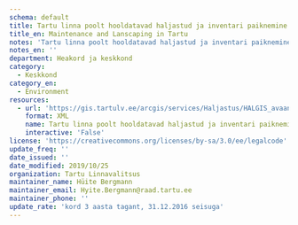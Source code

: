 ```yaml
---
schema: default
title: Tartu linna poolt hooldatavad haljastud ja inventari paiknemine. Teenus sisaldab
title_en: Maintenance and Lanscaping in Tartu
notes: 'Tartu linna poolt hooldatavad haljastud ja inventari paiknemine. Teenus sisaldab järgmiste nähtuste asukohainfot: lilled, pingid, truubid, riietuskabiinid, purskkaev, käimlad, trepid, piirded, metsa- ja terviserajad, haljasalad.'
notes_en: ''
department: Heakord ja keskkond
category:
  - Keskkond
category_en:
  - Environment
resources:
  - url: 'https://gis.tartulv.ee/arcgis/services/Haljastus/HALGIS_avaandmed/MapServer?wsdl'
    format: XML
    name: Tartu linna poolt hooldatavad haljastud ja inventari paiknemine. Teenus sisaldab
    interactive: 'False'
license: 'https://creativecommons.org/licenses/by-sa/3.0/ee/legalcode'
update_freq: ''
date_issued: ''
date_modified: 2019/10/25
organization: Tartu Linnavalitsus
maintainer_name: Hüite Bergmann
maintainer_email: Hyite.Bergmann@raad.tartu.ee
maintainer_phone: ''
update_rate: 'kord 3 aasta tagant, 31.12.2016 seisuga'
---
```

